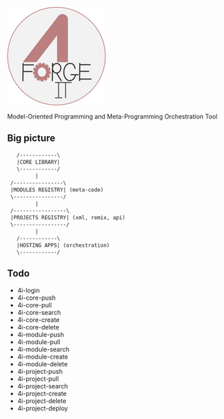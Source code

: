 ![Build Status](share/4i/logo.png)

Model-Oriented Programming and Meta-Programming Orchestration Tool

## Big picture

```
   /------------\
   |CORE LIBRARY|
   \------------/
         |
 /----------------\
 |MODULES REGISTRY| (meta-code)
 \----------------/
         |
 /-----------------\
 |PROJECTS REGISTRY| (xml, remix, api)
 \-----------------/
         |
   /------------\
   |HOSTING APPS| (orchestration)
   \------------/
```

## Todo

* 4i-login
* 4i-core-push
* 4i-core-pull
* 4i-core-search
* 4i-core-create
* 4i-core-delete
* 4i-module-push
* 4i-module-pull
* 4i-module-search
* 4i-module-create
* 4i-module-delete
* 4i-project-push
* 4i-project-pull
* 4i-project-search
* 4i-project-create
* 4i-project-delete
* 4i-project-deploy
